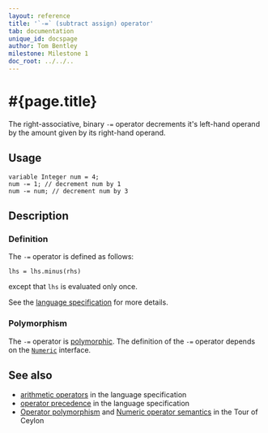 ```yaml
---
layout: reference
title: '`-=` (subtract assign) operator'
tab: documentation
unique_id: docspage
author: Tom Bentley
milestone: Milestone 1
doc_root: ../../..
---
```


# #{page.title}

The right-associative, binary `-=` operator decrements it's left-hand operand 
by the amount given by its right-hand operand. 

## Usage 

<!-- cat: void m() { -->
    variable Integer num = 4;
    num -= 1; // decrement num by 1
    num -= num; // decrement num by 3
<!-- cat: } -->

## Description


### Definition 

The `-=` operator is defined as follows:

    lhs = lhs.minus(rhs)

except that `lhs` is evaluated only once.

See the [language specification](#{page.doc_root}/#{site.urls.spec_relative}#arithmetic) for more details.

### Polymorphism

The `-=` operator is [polymorphic](#{page.doc_root}/reference/operator/operator-polymorphism).
The definition of the `-=` operator depends 
on the [`Numeric`](#{site.urls.apidoc_current}/ceylon/language/interface_Numeric.html) interface.

## See also

* [arithmetic operators](#{page.doc_root}/#{site.urls.spec_relative}#arithmetic) in the 
  language specification
* [operator precedence](#{page.doc_root}/#{site.urls.spec_relative}#operatorprecedence) in the 
  language specification
* [Operator polymorphism](#{page.doc_root}/tour/language-module/#operator_polymorphism) 
  and 
  [Numeric operator semantics](#{page.doc_root}/tour/language-module/#numeric_operator_semantics) 
  in the Tour of Ceylon
